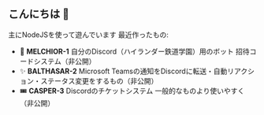 ## こんにちは 👋

主にNodeJSを使って遊んでいます
最近作ったもの:

- 🚊 **MELCHIOR-1** 自分のDiscord（ハイランダー鉄道学園）用のボット 招待コードシステム（非公開）
- ✨ **BALTHASAR-2** Microsoft Teamsの通知をDiscordに転送・自動リアクション・ステータス変更をするもの（非公開）
- 🎟️ **CASPER-3** Discordのチケットシステム 一般的なものより使いやすく（非公開）
